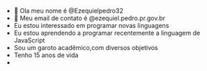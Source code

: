 - 👋 Ola meu nome é @Ezequielpedro32  
- 👀 Meu email de contato é @ezequiel.pedro.pr.gov.br
- Eu estou interessado em programar novas linguagens
- Eu estou aprendendo a programar recentemente a linguagem de JavaScript 
- Sou um garoto acadêmico,com diversos objetivos
- Tenho 15 anos de vida
- 
